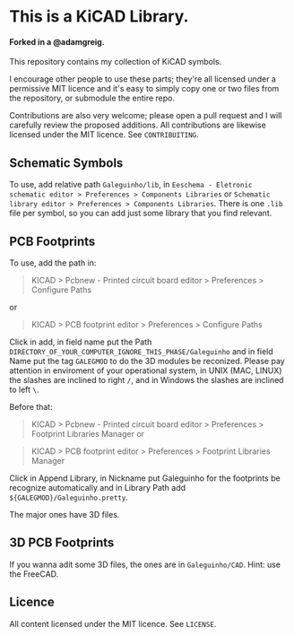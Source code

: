 # This is a KiCAD Library.

#### Forked in a @adamgreig.

This repository contains my collection of KiCAD symbols.

I encourage other people to use these parts; they're all licensed under a
permissive MIT licence and it's easy to simply copy one or two files from the
repository, or submodule the entire repo.

Contributions are also very welcome; please open a pull request and I will
carefully review the proposed additions. All contributions are likewise
licensed under the MIT licence. See `CONTRIBUITING`.

## Schematic Symbols

To use, add relative path `Galeguinho/lib`, in `Eeschema - Eletronic schematic editor > Preferences > Components Libraries` or `Schematic  library editor > Preferences > Components Libraries`. There is one `.lib` file per symbol, so you can add just some library that you find relevant.

## PCB Footprints

To use, add the path in:
> KICAD > Pcbnew - Printed circuit board editor  > Preferences > Configure Paths 

or 

> KICAD > PCB footprint editor > Preferences > Configure Paths

Click in add, in field name put the Path `DIRECTORY_OF_YOUR_COMPUTER_IGNORE_THIS_PHASE/Galeguinho` and in field Name put the tag `GALEGMOD` to do the 3D modules be reconized. Please pay attention in enviroment of your operational system, in UNIX (MAC, LINUX) the slashes are inclined to right `/`, and in Windows the slashes are inclined to left `\`.

Before that:
> KICAD > Pcbnew - Printed circuit board editor  > Preferences > Footprint Libraries Manager 
or 

> KICAD > PCB footprint editor > Preferences > Footprint Libraries Manager

Click in Append Library, in Nickname put Galeguinho for the footprints be recognize automatically and in  Library Path add `${GALEGMOD}/Galeguinho.pretty`.     

The major ones have 3D files.


## 3D PCB Footprints

If you wanna adit some 3D files, the ones are in `Galeguinho/CAD`. Hint: use the FreeCAD.

## Licence

All content licensed under the MIT licence. See `LICENSE`.